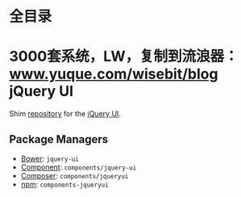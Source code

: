 # 全目录

3000套系统，LW，复制到流浪器：www.yuque.com/wisebit/blog
jQuery UI
=========

Shim [repository](https://github.com/components/jqueryui) for the [jQuery UI](https://jqueryui.com).

Package Managers
----------------

* [Bower](bower.io/): `jquery-ui`
* [Component](https://github.com/component/component): `components/jquery-ui`
* [Composer](packagist.org/packages/components/jquery): `components/jqueryui`
* [npm](https://www.npmjs.com/): `components-jqueryui`